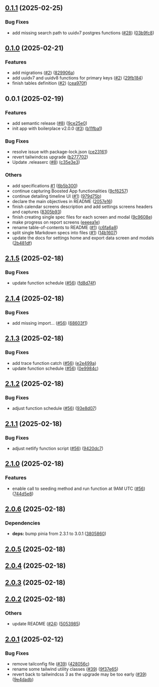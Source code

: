 ## [0.1.1](https://github.com/JeremieLitzler/TimelineApp/compare/v0.1.0...v0.1.1) (2025-02-25)

### Bug Fixes

* add missing search path to uuidv7 postgres functions ([#28](https://github.com/JeremieLitzler/TimelineApp/issues/28)) ([03b9fc8](https://github.com/JeremieLitzler/TimelineApp/commit/03b9fc8dfb2645c0d4df821529fa80dcab6b2408))

## [0.1.0](https://github.com/JeremieLitzler/TimelineApp/compare/v0.0.1...v0.1.0) (2025-02-21)

### Features

* add migrations ([#2](https://github.com/JeremieLitzler/TimelineApp/issues/2)) ([829906a](https://github.com/JeremieLitzler/TimelineApp/commit/829906a738c9f19908969c873cf0cebb28226ffc))
* add uuidv7 and uuidv8 functions for primary keys ([#2](https://github.com/JeremieLitzler/TimelineApp/issues/2)) ([29fb184](https://github.com/JeremieLitzler/TimelineApp/commit/29fb18447e353fdbce14b559f322d36711680226))
* finish tables definition ([#2](https://github.com/JeremieLitzler/TimelineApp/issues/2)) ([cea970f](https://github.com/JeremieLitzler/TimelineApp/commit/cea970f43205d180313255bbafb24061a9e20fa2))

## 0.0.1 (2025-02-19)

### Features

* add semantic release ([#8](https://github.com/JeremieLitzler/TimelineApp/issues/8)) ([9ce25e0](https://github.com/JeremieLitzler/TimelineApp/commit/9ce25e068879408de2ddb4ebe86567271968522d))
* init app with boilerplace v2.0.0 ([#3](https://github.com/JeremieLitzler/TimelineApp/issues/3)) ([b11fba1](https://github.com/JeremieLitzler/TimelineApp/commit/b11fba1820980f3e54e4ad17372abcec65a09fd8))

### Bug Fixes

* resolve issue with package-lock.json ([ce23161](https://github.com/JeremieLitzler/TimelineApp/commit/ce231615e7c3ea3a4731bfecd8dfb124507ae4ff))
* revert tailwindcss upgrade ([b277702](https://github.com/JeremieLitzler/TimelineApp/commit/b277702c026978045a4f328310fb45e1307fa942))
* Update .releaserc ([#8](https://github.com/JeremieLitzler/TimelineApp/issues/8)) ([c35e3e3](https://github.com/JeremieLitzler/TimelineApp/commit/c35e3e36e3b5fb10cd9987a2ce0b514216fdd73c))

### Others

* add specifications [#1](https://github.com/JeremieLitzler/TimelineApp/issues/1) ([6b5b300](https://github.com/JeremieLitzler/TimelineApp/commit/6b5b300c08b66f9f8ba8a12150ac25ed5c4aa49d))
* continue capturing Boosted App functionalities ([9cf6257](https://github.com/JeremieLitzler/TimelineApp/commit/9cf6257193fc865683ae3b7eabbcba615c5a0677))
* continue detailing timeline UI ([#1](https://github.com/JeremieLitzler/TimelineApp/issues/1)) ([979d75b](https://github.com/JeremieLitzler/TimelineApp/commit/979d75b4b38a46c1d301ece32bbb7fdb888cb7e0))
* declare the main objectives in README ([2057e16](https://github.com/JeremieLitzler/TimelineApp/commit/2057e1663d70c06f0f09c72a29f8e87cd1064fca))
* finish calendar screens description and add settings screens headers and captures ([8305b93](https://github.com/JeremieLitzler/TimelineApp/commit/8305b93ac5f597eb80c9d7831a4a9d09648e9372))
* finish creating single spec files for each screen and modal ([9c9608e](https://github.com/JeremieLitzler/TimelineApp/commit/9c9608e23d2e61ace539fbb755d634d74db43ca2))
* make progress on report screens ([eeeea1e](https://github.com/JeremieLitzler/TimelineApp/commit/eeeea1e44debc559520c01e0bf55fde7d1acb97c))
* rename table-of-contents to README ([#1](https://github.com/JeremieLitzler/TimelineApp/issues/1)) ([c6fa6a8](https://github.com/JeremieLitzler/TimelineApp/commit/c6fa6a838f6ba7b6ff8933c44ebe0f5743b78801))
* split single Markdown specs into files ([#1](https://github.com/JeremieLitzler/TimelineApp/issues/1)) ([14b1607](https://github.com/JeremieLitzler/TimelineApp/commit/14b1607512041b9baed9949595d3de2df822be31))
* update the docs for settings home and export data screen and modals ([2b481df](https://github.com/JeremieLitzler/TimelineApp/commit/2b481dffe5f40692b8e2953491e1eff87d5be4b4))

## [2.1.5](https://github.com/JeremieLitzler/VueSupabaseBoilerplate/compare/v2.1.4...v2.1.5) (2025-02-18)

### Bug Fixes

* update function schedule ([#56](https://github.com/JeremieLitzler/VueSupabaseBoilerplate/issues/56)) ([fd8d74f](https://github.com/JeremieLitzler/VueSupabaseBoilerplate/commit/fd8d74f21b4f0248d382f81e8c300126039a5a07))

## [2.1.4](https://github.com/JeremieLitzler/VueSupabaseBoilerplate/compare/v2.1.3...v2.1.4) (2025-02-18)

### Bug Fixes

* add missing import... ([#56](https://github.com/JeremieLitzler/VueSupabaseBoilerplate/issues/56)) ([68603f1](https://github.com/JeremieLitzler/VueSupabaseBoilerplate/commit/68603f1b273f2ba7da44d646ccc933c47535f026))

## [2.1.3](https://github.com/JeremieLitzler/VueSupabaseBoilerplate/compare/v2.1.2...v2.1.3) (2025-02-18)

### Bug Fixes

* add trace function catch ([#56](https://github.com/JeremieLitzler/VueSupabaseBoilerplate/issues/56)) ([e2e499a](https://github.com/JeremieLitzler/VueSupabaseBoilerplate/commit/e2e499ab1a99f3abb658a4a84ea72dc15efbc673))
* update function schedule ([#56](https://github.com/JeremieLitzler/VueSupabaseBoilerplate/issues/56)) ([0e9984c](https://github.com/JeremieLitzler/VueSupabaseBoilerplate/commit/0e9984cdbf52943c2efaf20f78456beca1368e25))

## [2.1.2](https://github.com/JeremieLitzler/VueSupabaseBoilerplate/compare/v2.1.1...v2.1.2) (2025-02-18)

### Bug Fixes

* adjust function schedule ([#56](https://github.com/JeremieLitzler/VueSupabaseBoilerplate/issues/56)) ([93e8d07](https://github.com/JeremieLitzler/VueSupabaseBoilerplate/commit/93e8d07fbfc7b4b72ced70660e6d7f68b719fe5e))

## [2.1.1](https://github.com/JeremieLitzler/VueSupabaseBoilerplate/compare/v2.1.0...v2.1.1) (2025-02-18)

### Bug Fixes

* adjust netlify function script ([#56](https://github.com/JeremieLitzler/VueSupabaseBoilerplate/issues/56)) ([9420dc7](https://github.com/JeremieLitzler/VueSupabaseBoilerplate/commit/9420dc7c69bfaef37e1dcbc7ec53d0f4c2043a4c))

## [2.1.0](https://github.com/JeremieLitzler/VueSupabaseBoilerplate/compare/v2.0.6...v2.1.0) (2025-02-18)

### Features

* enable call to seeding method and run function at 9AM UTC ([#56](https://github.com/JeremieLitzler/VueSupabaseBoilerplate/issues/56)) ([744d5e8](https://github.com/JeremieLitzler/VueSupabaseBoilerplate/commit/744d5e854bc25ba4769de42cb9f1895623b62b18))

## [2.0.6](https://github.com/JeremieLitzler/VueSupabaseBoilerplate/compare/v2.0.5...v2.0.6) (2025-02-18)

### Dependencies

* **deps:** bump pinia from 2.3.1 to 3.0.1 ([3805860](https://github.com/JeremieLitzler/VueSupabaseBoilerplate/commit/3805860d886611f4947996fd569107d57180ead3))

## [2.0.5](https://github.com/JeremieLitzler/VueSupabaseBoilerplate/compare/v2.0.4...v2.0.5) (2025-02-18)

## [2.0.4](https://github.com/JeremieLitzler/VueSupabaseBoilerplate/compare/v2.0.3...v2.0.4) (2025-02-18)

## [2.0.3](https://github.com/JeremieLitzler/VueSupabaseBoilerplate/compare/v2.0.2...v2.0.3) (2025-02-18)

## [2.0.2](https://github.com/JeremieLitzler/VueSupabaseBoilerplate/compare/v2.0.1...v2.0.2) (2025-02-18)

### Others

* update README ([#24](https://github.com/JeremieLitzler/VueSupabaseBoilerplate/issues/24)) ([5053985](https://github.com/JeremieLitzler/VueSupabaseBoilerplate/commit/505398546dbe97aae80aa1752fbe3c41b716b348))

## [2.0.1](https://github.com/JeremieLitzler/VueSupabaseBoilerplate/compare/v2.0.0...v2.0.1) (2025-02-12)


### Bug Fixes

* remove tailconfig file ([#39](https://github.com/JeremieLitzler/VueSupabaseBoilerplate/issues/39)) ([428056c](https://github.com/JeremieLitzler/VueSupabaseBoilerplate/commit/428056c2613dfa02686f02e8d874705b1131ebd7))
* rename some tailwind utility classes ([#39](https://github.com/JeremieLitzler/VueSupabaseBoilerplate/issues/39)) ([9f37e65](https://github.com/JeremieLitzler/VueSupabaseBoilerplate/commit/9f37e651d3eed5e5281b7aff675aa45fe2080ad6))
* revert back to tailwindcss 3 as the upgrade may be too early ([#39](https://github.com/JeremieLitzler/VueSupabaseBoilerplate/issues/39)) ([9e4dadb](https://github.com/JeremieLitzler/VueSupabaseBoilerplate/commit/9e4dadb28b100cbbdf09de05f1a2a16d2b7feb9b))
